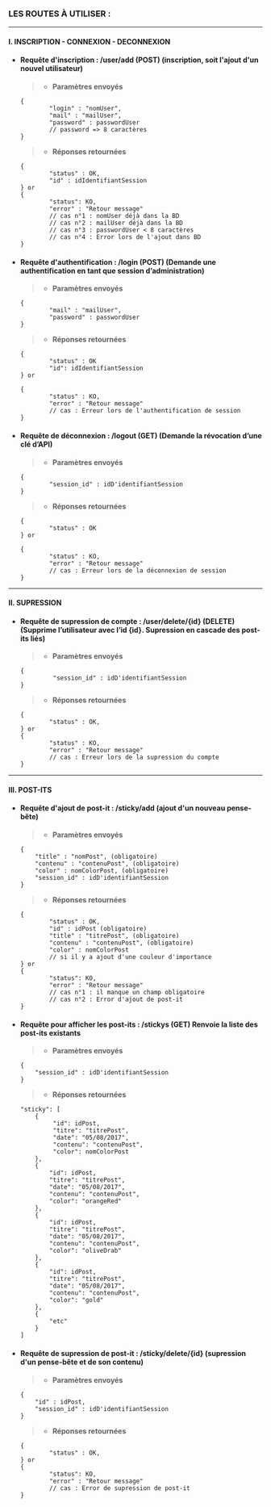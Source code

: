 ### LES ROUTES À UTILISER :

---
#### I. INSCRIPTION - CONNEXION - DECONNEXION

* #### Requête d'inscription :  /user/add (POST) (inscription, soit l'ajout d'un nouvel utilisateur)
    >*  **Paramètres envoyés**
    ```
    {
            "login" : "nomUser",
            "mail" : "mailUser",
            "password" : passwordUser
            // password => 8 caractères
    }
    ```

    >* **Réponses retournées**    
    ```
    {
            "status" : OK,
            "id" : idIdentifiantSession
    } or
    {
            "status": KO,
            "error" : "Retour message"
            // cas n°1 : nomUser déjà dans la BD
            // cas n°2 : mailUser déjà dans la BD
            // cas n°3 : passwordUser < 8 caractères
            // cas n°4 : Error lors de l'ajout dans BD
    }
    ```


* #### Requête d'authentification :  /login (POST) (Demande une authentification en tant que session d’administration)
    >*  **Paramètres envoyés**
    ```
    {
            "mail" : "mailUser",
            "password" : passwordUser
    }
    ```

    >* **Réponses retournées**    
    ```
    {
            "status" : OK
            "id": idIdentifiantSession
    } or

    {
            "status" : KO,
            "error" : "Retour message"
            // cas : Erreur lors de l'authentification de session
    }
    ```


* #### Requête de déconnexion :   /logout (GET) (Demande la révocation d’une clé d’API)
    >*  **Paramètres envoyés**
    ```
    {
            "session_id" : idD'identifiantSession
    }
    ```

    >* **Réponses retournées**    
    ```
    {
            "status" : OK
    } or

    {
            "status" : KO,
            "error" : "Retour message"
            // cas : Erreur lors de la déconnexion de session
    }
    ```



---
#### II. SUPRESSION

* #### Requête de supression de compte :  /user/delete/{id} (DELETE) (Supprime l’utilisateur avec l’id {id}. Supression en cascade des post-its liés)
    >*  **Paramètres envoyés**
    ```
    {
             "session_id" : idD'identifiantSession
    }
    ```

    >* **Réponses retournées**    
    ```
    {
            "status" : OK,
    } or
    {
            "status" : KO,
            "error" : "Retour message"
            // cas : Erreur lors de la supression du compte
    }
    ```



---
#### III.  POST-ITS

* #### Requête d'ajout de post-it :  /sticky/add (ajout d'un nouveau pense-bête)
    >*  **Paramètres envoyés**
    ```
    {
        "title" : "nomPost", (obligatoire)
        "contenu" : "contenuPost", (obligatoire)
        "color" : nomColorPost, (obligatoire)
        "session_id" : idD'identifiantSession
    }
    ```

    >* **Réponses retournées**    
    ```
    {
            "status" : OK,
            "id" : idPost (obligatoire)
            "title" : "titrePost", (obligatoire)
            "contenu" : "contenuPost", (obligatoire)
            "color" : nomColorPost
            // si il y a ajout d'une couleur d'importance
    } or
    {
            "status": KO,
            "error" : "Retour message"
            // cas n°1 : il manque un champ obligatoire
            // cas n°2 : Error d'ajout de post-it
    }
    ```


* #### Requête pour afficher les post-its :  /stickys (GET) Renvoie la liste des post-its existants
    >*  **Paramètres envoyés**
    ```
    {
        "session_id" : idD'identifiantSession
    }
    ```

    >* **Réponses retournées**    
    ```
    "sticky": [
        {
             "id": idPost,
             "titre": "titrePost",
             "date": "05/08/2017",
             "contenu": "contenuPost",
             "color": nomColorPost
        },
        {
            "id": idPost,
            "titre": "titrePost",
            "date": "05/08/2017",
            "contenu": "contenuPost",
            "color": "orangeRed"
        },
        {
            "id": idPost,
            "titre": "titrePost",
            "date": "05/08/2017",
            "contenu": "contenuPost",
            "color": "oliveDrab"
        },
        {
            "id": idPost,
            "titre": "titrePost",
            "date": "05/08/2017",
            "contenu": "contenuPost",
            "color": "gold"
        },
        {
            "etc"
        }     
    ]
    ```


* #### Requête de supression de post-it :  /sticky/delete/{id} (supression d'un pense-bête et de son contenu)
    >*  **Paramètres envoyés**
    ```
    {
        "id" : idPost,
        "session_id" : idD'identifiantSession
    }
    ```

    >* **Réponses retournées**    
    ```
    {
            "status" : OK,
    } or
    {
            "status": KO,
            "error" : "Retour message"
            // cas : Error de supression de post-it
    }
    ```
